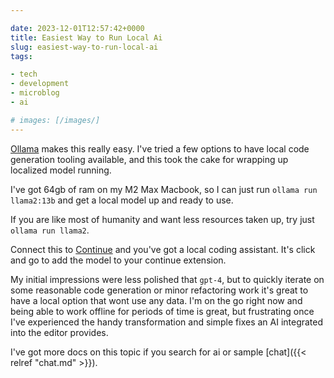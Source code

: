 ```yaml
---

date: 2023-12-01T12:57:42+0000
title: Easiest Way to Run Local Ai
slug: easiest-way-to-run-local-ai
tags:

- tech
- development
- microblog
- ai

# images: [/images/]
---
```


[Ollama](https://ollama.ai/) makes this really easy.
I've tried a few options to have local code generation tooling available, and this took the cake for wrapping up localized model running.

I've got 64gb of ram on my M2 Max Macbook, so I can just run `ollama run llama2:13b` and get a local model up and ready to use.

If you are like most of humanity and want less resources taken up, try just `ollama run llama2`.

Connect this to [Continue](https://continue.dev) and you've got a local coding assistant.
It's click and go to add the model to your continue extension.

My initial impressions were less polished that `gpt-4`, but to quickly iterate on some reasonable code generation or minor refactoring work it's great to have a local option that wont use any data.
I'm on the go right now and being able to work offline for periods of time is great, but frustrating once I've experienced the handy transformation and simple fixes an AI integrated into the editor provides.

I've got more docs on this topic if you search for ai or sample [chat]({{< relref "chat.md" >}}).
